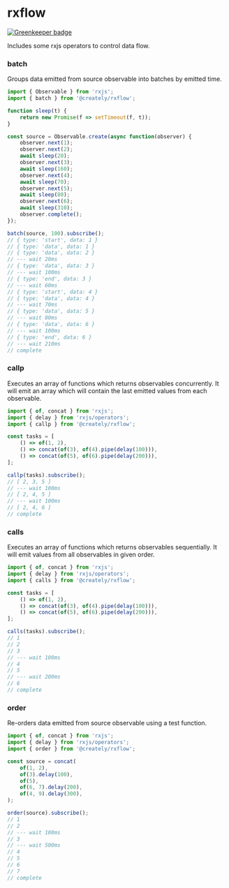 # rxflow

[![Greenkeeper badge](https://badges.greenkeeper.io/creately/rxflow.svg)](https://greenkeeper.io/)

Includes some rxjs operators to control data flow.

### batch

Groups data emitted from source observable into batches by emitted time.

```ts
import { Observable } from 'rxjs';
import { batch } from '@creately/rxflow';

function sleep(t) {
    return new Promise(f => setTimeout(f, t));
}

const source = Observable.create(async function(observer) {
    observer.next(1);
    observer.next(2);
    await sleep(20);
    observer.next(3);
    await sleep(160);
    observer.next(4);
    await sleep(70);
    observer.next(5);
    await sleep(80);
    observer.next(6);
    await sleep(310);
    observer.complete();
});

batch(source, 100).subscribe();
// { type: 'start', data: 1 }
// { type: 'data', data: 1 }
// { type: 'data', data: 2 }
// --- wait 20ms
// { type: 'data', data: 3 }
// --- wait 100ms
// { type: 'end', data: 3 }
// --- wait 60ms
// { type: 'start', data: 4 }
// { type: 'data', data: 4 }
// --- wait 70ms
// { type: 'data', data: 5 }
// --- wait 80ms
// { type: 'data', data: 6 }
// --- wait 100ms
// { type: 'end', data: 6 }
// --- wait 210ms
// complete
```

### callp

Executes an array of functions which returns observables concurrently.
It will emit an array which will contain the last emitted values from
each observable.

```ts
import { of, concat } from 'rxjs';
import { delay } from 'rxjs/operators';
import { callp } from '@creately/rxflow';

const tasks = [
    () => of(1, 2),
    () => concat(of(3), of(4).pipe(delay(100))),
    () => concat(of(5), of(6).pipe(delay(200))),
];

callp(tasks).subscribe();
// [ 2, 3, 5 ]
// --- wait 100ms
// [ 2, 4, 5 ]
// --- wait 100ms
// [ 2, 4, 6 ]
// complete
```

### calls

Executes an array of functions which returns observables sequentially.
It will emit values from all observables in given order.

```ts
import { of, concat } from 'rxjs';
import { delay } from 'rxjs/operators';
import { calls } from '@creately/rxflow';

const tasks = [
    () => of(1, 2),
    () => concat(of(3), of(4).pipe(delay(100))),
    () => concat(of(5), of(6).pipe(delay(200))),
];

calls(tasks).subscribe();
// 1
// 2
// 3
// --- wait 100ms
// 4
// 5
// --- wait 200ms
// 6
// complete
```

### order

Re-orders data emitted from source observable using a test function.

```ts
import { of, concat } from 'rxjs';
import { delay } from 'rxjs/operators';
import { order } from '@creately/rxflow';

const source = concat(
    of(1, 2),
    of(3).delay(100),
    of(5),
    of(6, 7).delay(200),
    of(4, 9).delay(300),
);

order(source).subscribe();
// 1
// 2
// --- wait 100ms
// 3
// --- wait 500ms
// 4
// 5
// 6
// 7
// complete
```
